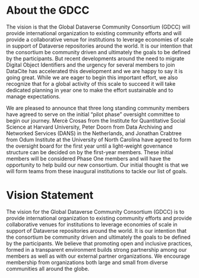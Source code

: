 # About the GDCC

The vision is that the Global Dataverse Community Consortium (GDCC) will provide international organization to existing community efforts and will provide a collaborative venue for institutions to leverage economies of scale in support of Dataverse repositories around the world. It is our intention that the consortium be community driven and ultimately the goals to be defined by the participants. But recent developments around the need to migrate Digital Object Identifiers and the urgency for several members to join DataCite has accelerated this development and we are happy to say it is going great. While we are eager to begin this important effort, we also recognize that for a global activity of this scale to succeed it will take dedicated planning in year one to make the effort sustainable and to manage expectations.

We are pleased to announce that three long standing community members have agreed to serve on the initial “pilot phase” oversight committee to begin our journey. Mercè Crosas from the Institute for Quantitative Social Science at Harvard University, Peter Doorn from Data Archiving and Networked Services (DANS) in the Netherlands, and Jonathan Crabtree from Odum Institute at the University of North Carolina have agreed to form the oversight board for the first year until a light-weight governance structure can be decided on by the first-year members. These initial members will be considered Phase One members and will have the opportunity to help build our new consortium. Our initial thought is that we will form teams from these inaugural institutions to tackle our list of goals.

# Vision Statement

The vision for the Global Dataverse Community Consortium (GDCC) is to provide international organization to existing community efforts and provide collaborative venues for institutions to leverage economies of scale in support of Dataverse repositories around the world. It is our intention that the consortium be community driven and ultimately the goals to be defined by the participants. We believe that promoting open and inclusive practices, formed in a transparent environment builds strong partnership among our members as well as with our external partner organizations. We encourage membership from organizations both large and small from diverse communities all around the globe. 
